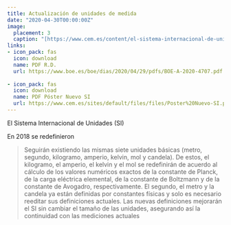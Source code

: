 ```yaml
---
title: Actualización de unidades de medida
date: "2020-04-30T00:00:00Z"
image:
  placement: 3
  caption: "[https://www.cem.es/content/el-sistema-internacional-de-unidades-si](https://www.cem.es/content/el-sistema-internacional-de-unidades-si)"
links:
- icon_pack: fas
  icon: download
  name: PDF R.D.
  url: https://www.boe.es/boe/dias/2020/04/29/pdfs/BOE-A-2020-4707.pdf
  
- icon_pack: fas
  icon: download
  name: PDF Póster Nuevo SI
  url: https://www.cem.es/sites/default/files/files/Poster%20Nuevo-SI.pdf
---
```


El Sistema Internacional de Unidades (SI) 

En 2018 se redefinieron 

> Seguirán existiendo las mismas siete unidades básicas (metro, segundo, kilogramo, amperio, kelvin, mol y candela). De estos, el kilogramo, el amperio, el kelvin y el mol se redefinirán de acuerdo al cálculo de los valores numéricos exactos de la constante de Planck, de la carga eléctrica elemental, de la constante de Boltzmann y de la constante de Avogadro, respectivamente. El segundo, el metro y la candela ya están definidas por constantes físicas y solo es necesario reeditar sus definiciones actuales. Las nuevas definiciones mejorarán el SI sin cambiar el tamaño de las unidades, asegurando así la continuidad con las mediciones actuales